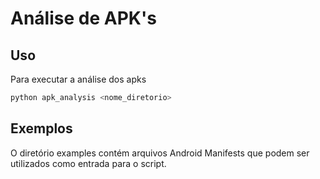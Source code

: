 # Análise de APK's

## Uso

Para executar a análise dos apks

```bash
python apk_analysis <nome_diretorio>
```

## Exemplos

O diretório examples contém arquivos Android Manifests que podem ser utilizados como entrada para o script.
